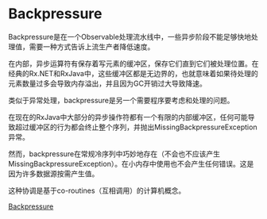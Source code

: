 # Backpressure

Backpressure是在一个Observable处理流水线中，一些异步阶段不能足够快地处理值，需要一种方式告诉上流生产者降低速度。

在内部，异步运算符有保存着写元素的缓冲区，保存它们直到它们被处理位置。在经典的Rx.NET和RxJava中，这些缓冲区都是无边界的，也就意味着如果待处理的元素数量过多会导致内存溢出，并且因为GC开销过大导致降速。

类似于异常处理，backpressure是另一个需要程序要考虑和处理的问题。

在现在的RxJava中大部分的异步操作符都有一个有限的内部缓冲区，任何可能导致超过缓冲区的行为都会终止整个序列，并抛出MissingBackpressureException异常。


然而，backpressure在常规冷序列中巧妙地存在（不会也不应该产生MissingBackpressureException）。在小内存中使用也不会产生任何错误。这是因为许多数据源按需产生值。

这种协调是基于co-routines（互相调用）的计算机概念。

[Backpressure](http://stackoverflow.com/documentation/rx-java/2341/backpressure#t=20170322005931449079)